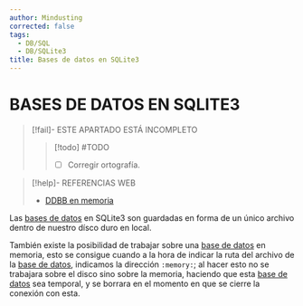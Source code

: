 ```yaml
---
author: Mindusting
corrected: false
tags:
  - DB/SQL
  - DB/SQLite3
title: Bases de datos en SQLite3
---
```


# BASES DE DATOS EN SQLITE3

> [!fail]- ESTE APARTADO ESTÁ INCOMPLETO
> > [!todo] #TODO
> > - [ ] Corregir ortografía.

> [!help]- REFERENCIAS WEB
> - [DDBB en memoria](https://sqlite.org/inmemorydb.html)

Las [bases de datos](../../db.md) en SQLite3 son guardadas en forma de un único archivo dentro de nuestro dísco duro en local.

También existe la posibilidad de trabajar sobre una [base de datos](../../db.md) en memoria, esto se consigue cuando a la hora de indicar la ruta del archivo de la [base de datos](../../db.md), indicamos la dirección `:memory:`; al hacer esto no se trabajara sobre el disco sino sobre la memoria, haciendo que esta [base de datos](../../db.md) sea temporal, y se borrara en el momento en que se cierre la conexión con esta.
